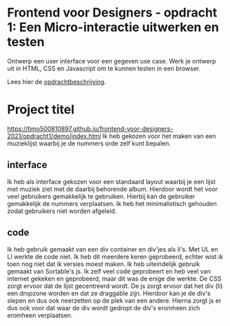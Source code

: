 # Frontend voor Designers - opdracht 1: Een Micro-interactie uitwerken en testen

Ontwerp een user interface voor een gegeven use case. Werk je ontwerp uit in HTML, CSS en Javascript om te kunnen testen in een browser.

Lees hier de [opdrachtbeschrijving](./opdrachtbeschrijving.md).

# Project titel

https://timo500810897.github.io/frontend-voor-designers-2021/opdracht1/demo/index.html
Ik heb gekozen voor het maken van een muzieklijst waarbij je de nummers orde zelf kunt bepalen.

## interface

Ik heb als interface gekozen voor een standaard layout waarbij je een lijst met muziek ziet met 
de daarbij behorende album. Hierdoor wordt het voor veel gebruikers gemakkelijk te gebruiken. 
Hierbij kan de gebruiker gemakkelijk de nummers verplaatsen. Ik heb het minimalistisch gehouden 
zodat gebruikers niet worden afgeleid.

## code

Ik heb gebruik gemaakt van een div container en div'jes als li's. Met UL en LI werkte de code niet. 
Ik heb dit meerdere keren geprobeerd, echter wist ik toen nog niet dat ik versies moest maken. Ik 
heb uiteindelijk gebruik gemaakt van Sortable's js. Ik zelf veel code geprobeert en heb veel van 
internet gekeken en geprobeerd, maar dit was de enige die werkte. De CSS zorgt ervoor dat de lijst 
gecentreerd wordt. De js zorgt ervoor dat het div (li) een dropzone worden en dat ze draggable zijn. 
Hierdoor kan je de div's slepen en dus ook neerzetten op de plek van een andere. Hierna zorgt js er 
dus ook voor dat waar de div wordt gedropt de div's eromheen zich eromheen verplaatsen.
